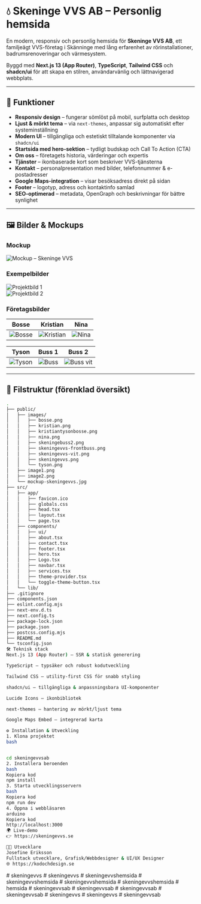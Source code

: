 # 💧 Skeninge VVS AB – Personlig hemsida

En modern, responsiv och personlig hemsida för **Skeninge VVS AB**, ett familjeägt VVS-företag i Skänninge med lång erfarenhet av rörinstallationer, badrumsrenoveringar och värmesystem.

Byggd med **Next.js 13 (App Router)**, **TypeScript**, **Tailwind CSS** och **shadcn/ui** för att skapa en stilren, användarvänlig och lättnavigerad webbplats.

---

## 🚀 Funktioner

- **Responsiv design** – fungerar sömlöst på mobil, surfplatta och desktop
- **Ljust & mörkt tema** – via `next-themes`, anpassar sig automatiskt efter systeminställning
- **Modern UI** – tillgängliga och estetiskt tilltalande komponenter via `shadcn/ui`
- **Startsida med hero-sektion** – tydligt budskap och Call To Action (CTA)
- **Om oss** – företagets historia, värderingar och expertis
- **Tjänster** – ikonbaserade kort som beskriver VVS-tjänsterna
- **Kontakt** – personalpresentation med bilder, telefonnummer & e-postadresser
- **Google Maps-integration** – visar besöksadress direkt på sidan
- **Footer** – logotyp, adress och kontaktinfo samlad
- **SEO-optimerad** – metadata, OpenGraph och beskrivningar för bättre synlighet

---

## 🖼️ Bilder & Mockups

### Mockup

![Mockup – Skeninge VVS](public/mockup-skeningevvs.jpg)

### Exempelbilder

![Projektbild 1](public/image1.png)  
![Projektbild 2](public/image2.png)

### Företagsbilder

| Bosse                             | Kristian                                | Nina                            |
| --------------------------------- | --------------------------------------- | ------------------------------- |
| ![Bosse](public/images/bosse.png) | ![Kristian](public/images/kristian.png) | ![Nina](public/images/nina.png) |

| Tyson                             | Buss 1                                           | Buss 2                                         |
| --------------------------------- | ------------------------------------------------ | ---------------------------------------------- |
| ![Tyson](public/images/tyson.png) | ![Buss](public/images/skeningevvs-frontbuss.png) | ![Buss vit](public/images/skeningevvs-vit.png) |

---

## 📂 Filstruktur (förenklad översikt)

```bash
.
├── public/
│   ├── images/
│   │   ├── bosse.png
│   │   ├── kristian.png
│   │   ├── kristiantysonbosse.png
│   │   ├── nina.png
│   │   ├── skeningebuss2.png
│   │   ├── skeningevvs-frontbuss.png
│   │   ├── skeningevvs-vit.png
│   │   ├── skeningevvs.png
│   │   └── tyson.png
│   ├── image1.png
│   ├── image2.png
│   └── mockup-skeningevvs.jpg
├── src/
│   ├── app/
│   │   ├── favicon.ico
│   │   ├── globals.css
│   │   ├── head.tsx
│   │   ├── layout.tsx
│   │   └── page.tsx
│   ├── components/
│   │   ├── ui/
│   │   ├── about.tsx
│   │   ├── contact.tsx
│   │   ├── footer.tsx
│   │   ├── hero.tsx
│   │   ├── Logo.tsx
│   │   ├── navbar.tsx
│   │   ├── services.tsx
│   │   ├── theme-provider.tsx
│   │   └── toggle-theme-button.tsx
│   └── lib/
├── .gitignore
├── components.json
├── eslint.config.mjs
├── next-env.d.ts
├── next.config.ts
├── package-lock.json
├── package.json
├── postcss.config.mjs
├── README.md
└── tsconfig.json
🛠️ Teknisk stack
Next.js 13 (App Router) – SSR & statisk generering

TypeScript – typsäker och robust kodutveckling

Tailwind CSS – utility-first CSS för snabb styling

shadcn/ui – tillgängliga & anpassningsbara UI-komponenter

Lucide Icons – ikonbibliotek

next-themes – hantering av mörkt/ljust tema

Google Maps Embed – integrerad karta

⚙️ Installation & Utveckling
1. Klona projektet
bash


cd skeningevvsab
2. Installera beroenden
bash
Kopiera kod
npm install
3. Starta utvecklingsservern
bash
Kopiera kod
npm run dev
4. Öppna i webbläsaren
arduino
Kopiera kod
http://localhost:3000
🌍 Live-demo
👉 https://skeningevvs.se

👩‍💻 Utvecklare
Josefine Eriksson
Fullstack utvecklare, Grafisk/Webbdesigner & UI/UX Designer
🌐 https://kodochdesign.se
```
#   s k e n i n g e v v s 
 
 #   s k e n i n g e v v s 
 
 #   s k e n i n g e v v s h e m s i d a 
 
 #   s k e n i n g e v v s h e m s i d a  
 #   s k e n i n g e v v s h e m s i d a  
 #   s k e n i n g e v v s h e m s i d a  
 #   h e m s i d a  
 #   s k e n i n g e v v s a b  
 #   s k e n i n g e v v s a b  
 #   s k e n i n g e v v s a b  
 #   s k e n i n g e v v s a b  
 #   s k e n i n g e v v s  
 #   s k e n i n g e v v s  
 #   s k e n i n g e v v s a b  
 